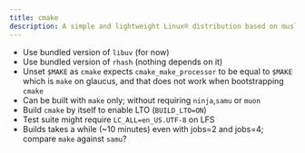 ```yaml
---
title: cmake
description: A simple and lightweight Linux® distribution based on musl libc and toybox
---
```


- Use bundled version of `libuv` (for now)
- Use bundled version of `rhash` (nothing depends on it)
- Unset `$MAKE` as `cmake` expects `cmake_make_processor` to be equal to `$MAKE` which is `make` on glaucus, and that does not work when bootstrapping `cmake`
- Can be built with `make` only; without requiring `ninja`,`samu` or `muon`
- Build `cmake` by itself to enable LTO (`BUILD_LTO=ON`)
- Test suite might require `LC_ALL=en_US.UTF-8` on LFS
- Builds takes a while (~10 minutes) even with jobs=2 and jobs=4; compare `make` against `samu`?
